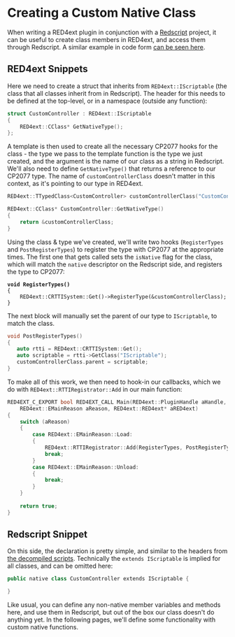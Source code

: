 # Creating a Custom Native Class

When writing a RED4ext plugin in conjunction with a [Redscript](https://wiki.redmodding.org/redscript/) project, it can be useful to create class members in RED4ext, and access them through Redscript. A similar example in code form [can be seen here](https://github.com/WopsS/RED4ext.SDK/tree/master/examples/native\_class\_redscript).

## RED4ext Snippets

Here we need to create a struct that inherits from `RED4ext::IScriptable` (the class that all classes inherit from in Redscript). The header for this needs to be defined at the top-level, or in a namespace (outside any function):

```cpp
struct CustomController : RED4ext::IScriptable
{
    RED4ext::CClass* GetNativeType();
};
```

A template is then used to create all the necessary CP2077 hooks for the class - the type we pass to the template function is the type we just created, and the argument is the name of our class as a string in Redscript. We'll also need to define `GetNativeType()` that returns a reference to our CP2077 type. The name of `customControllerClass` doesn't matter in this context, as it's pointing to our type in RED4ext.

```cpp
RED4ext::TTypedClass<CustomController> customControllerClass("CustomController");

RED4ext::CClass* CustomController::GetNativeType()
{
    return &customControllerClass;
}
```

Using the class & type we've created, we'll write two hooks (`RegisterTypes` and `PostRegisterTypes`) to register the type with CP2077 at the appropriate times. The first one that gets called sets the `isNative` flag for the class, which will match the `native` descriptor on the Redscript side, and registers the type to CP2077:

<pre class="language-cpp"><code class="lang-cpp"><strong>void RegisterTypes()
</strong>{
    RED4ext::CRTTISystem::Get()->RegisterType(&#x26;customControllerClass);
}</code></pre>

The next block will manually set the parent of our type to `IScriptable`, to match the class.

```cpp
void PostRegisterTypes()
{
   auto rtti = RED4ext::CRTTISystem::Get();
   auto scriptable = rtti->GetClass("IScriptable");
   customControllerClass.parent = scriptable;
}
```

To make all of this work, we then need to hook-in our callbacks, which we do with `RED4ext::RTTIRegistrator::Add` in our main function:

```cpp
RED4EXT_C_EXPORT bool RED4EXT_CALL Main(RED4ext::PluginHandle aHandle,
    RED4ext::EMainReason aReason, RED4ext::RED4ext* aRED4ext)
{
    switch (aReason)
    {
        case RED4ext::EMainReason::Load:
        {
            RED4ext::RTTIRegistrator::Add(RegisterTypes, PostRegisterTypes);
            break;
        }
        case RED4ext::EMainReason::Unload:
        {
            break;
        }
    }
    
    return true;
}
```

## Redscript Snippet

On this side, the declaration is pretty simple, and similar to the headers from [the decompiled scripts](https://codeberg.org/adamsmasher/cyberpunk). Technically the `extends IScriptable` is implied for all classes, and can be omitted here:

```swift
public native class CustomController extends IScriptable {

}
```

Like usual, you can define any non-native member variables and methods here, and use them in Redscript, but out of the box our class doesn't do anything yet. In the following pages, we'll define some functionality with custom native functions.
